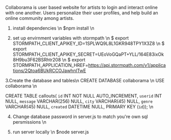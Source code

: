 Collaborama is user based website for artists to login and interact online with one another. Users personalize their user profiles, and help build an online community among artists.

1. install dependencies \n
$npm install \n

2. set up envirnment variables with stormpath \n
$ export STORMPATH_CLIENT_APIKEY_ID=1SPLWQ9L8L1GKR948TPY1X3Z8 \n
$ export STORMPATH_CLIENT_APIKEY_SECRET=UEoVoGQaPT+YLL/164E83ixOk8H9bu3F62BSRhtr208 \n
$ export STORMPATH_APPLICATION_HREF=https://api.stormpath.com/v1/applications/2Qtoa6BUkRCCOJawhnITwE

3.Create the database and tables\n
CREATE DATABASE collaborama \n
USE collaborama \n

CREATE TABLE callouts(
  `id` INT NOT NULL AUTO_INCREMENT,
  `userid` INT NULL,
  `message` VARCHAR(256) NULL,
  `city` VARCHAR(45) NULL,
  `genre` VARCHAR(45) NULL,
 `created` DATETIME NULL,
  PRIMARY KEY (`id`)); \n

4. Change database password in server.js to match you're own sql persmissions \n

5. run server locally \n
$node server.js
